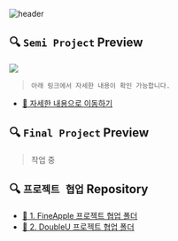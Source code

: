 
![header](https://capsule-render.vercel.app/api?type=slice&color=79b8ff&height=200&text=Portfolio&fontAlign=70&rotate=13&fontAlignY=25)

## 🔍 `Semi Project` Preview

![](https://images.velog.io/images/withcolinsong/post/9730075f-bb72-43ba-a753-3978be45d58d/ezgif.com-gif-maker.gif)

> `아래 링크에서 자세한 내용이 확인 가능합니다.` <br>
- [📁 자세한 내용으로 이동하기](SemiProject/README.md)



## 🔍 `Final Project` Preview

> 작업 중


## 🔍 `프로젝트 협업` Repository
- [📁 1. FineApple 프로젝트 협업 폴더](https://github.com/withColinSong/FineApple)
- [📁 2. DoubleU 프로젝트 협업 폴더](https://github.com/withColinSong/DoubleU)